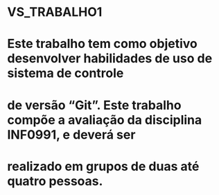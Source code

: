 # VS_TRABALHO1
# Este trabalho tem como objetivo desenvolver habilidades de uso de sistema de controle
# de versão “Git”. Este trabalho compõe a avaliação da disciplina INF0991, e deverá ser
# realizado em grupos de duas até quatro pessoas.
